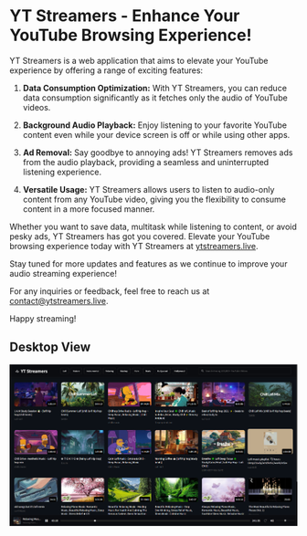 # YT Streamers - Enhance Your YouTube Browsing Experience!

YT Streamers is a web application that aims to elevate your YouTube experience by offering a range of exciting features:

1. **Data Consumption Optimization:** With YT Streamers, you can reduce data consumption significantly as it fetches only the audio of YouTube videos.

2. **Background Audio Playback:** Enjoy listening to your favorite YouTube content even while your device screen is off or while using other apps.

3. **Ad Removal:** Say goodbye to annoying ads! YT Streamers removes ads from the audio playback, providing a seamless and uninterrupted listening experience.

4. **Versatile Usage:** YT Streamers allows users to listen to audio-only content from any YouTube video, giving you the flexibility to consume content in a more focused manner.

Whether you want to save data, multitask while listening to content, or avoid pesky ads, YT Streamers has got you covered. Elevate your YouTube browsing experience today with YT Streamers at [ytstreamers.live](https://ytstreamers.live).

Stay tuned for more updates and features as we continue to improve your audio streaming experience!

For any inquiries or feedback, feel free to reach us at [contact@ytstreamers.live](mailto:contact@ytstreamers.live).

Happy streaming!

## Desktop View
![YT Streamers](YTStreamers.png)
